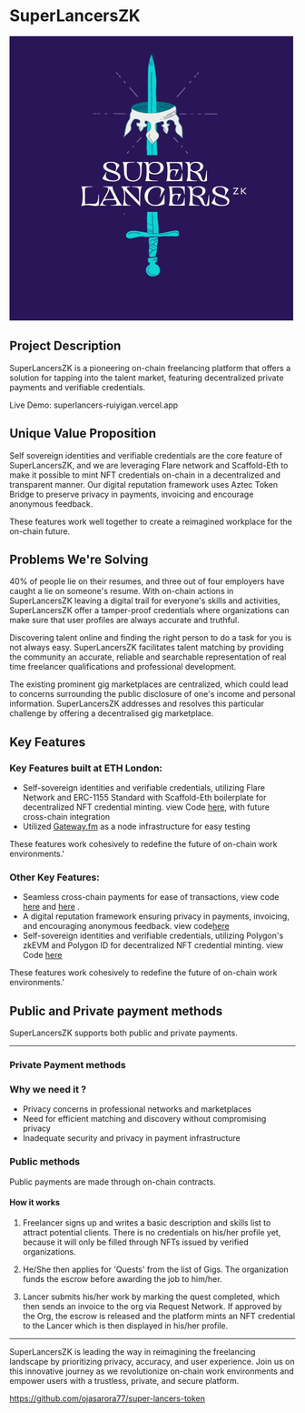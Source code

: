 # SuperLancersZK
![Alt text](assets/image.jpg)
## Project Description
SuperLancersZK is a pioneering on-chain freelancing platform that offers a solution for tapping into the talent market, featuring decentralized private payments and verifiable credentials.

Live Demo: superlancers-ruiyigan.vercel.app

## Unique Value Proposition

Self sovereign identities and verifiable credentials are the core feature of SuperLancersZK, and we are leveraging Flare network and Scaffold-Eth to make it possible to mint NFT credentials on-chain in a decentralized and transparent manner. Our digital reputation framework uses Aztec Token Bridge to preserve privacy in payments, invoicing and encourage anonymous feedback.

These features work well together to create a reimagined workplace for the on-chain future.


## Problems We're Solving

40% of people lie on their resumes, and three out of four employers have caught a lie on someone's resume. With on-chain actions in SuperLancersZK leaving a digital trail for everyone's skills and activities, SuperLancersZK offer a tamper-proof credentials where organizations can make sure that user profiles are always accurate and truthful.

Discovering talent online and finding the right person to do a task for you is not always easy. SuperLancersZK facilitates talent matching by providing the community an accurate, reliable and searchable representation of real time freelancer qualifications and professional development.

The existing prominent gig marketplaces are centralized, which could lead to concerns surrounding the public disclosure of one's income and personal information. SuperLancersZK addresses and resolves this particular challenge by offering a decentralised gig marketplace.

## Key Features

### Key Features built at ETH London:


- Self-sovereign identities and verifiable credentials, utilizing Flare Network and ERC-1155 Standard with Scaffold-Eth boilerplate for decentralized NFT credential minting. view Code [here](https://github.com/CredLancer/SuperLancers/blob/main/packages/hardhat/hardhat.config.ts), with future cross-chain integration
- Utilized [Gateway.fm](https://github.com/CredLancer/SuperLancers/blob/main/packages/hardhat/hardhat.config.ts) as a node infrastructure for easy testing

These features work cohesively to redefine the future of on-chain work environments.'

### Other Key Features:

- Seamless cross-chain payments for ease of transactions, view code [here](https://github.com/CredLancer/LancersZK/blob/a6cf975a12f75c151ea4626f1f3e185f5b347a0a/credLancer_cross_chain/src/cross-chain/QuestControllerSender.sol) and [here](https://github.com/CredLancer/LancersZK/blob/e61c46fadfd2a8b454fd4012abd79f2df1e81f0f/credLancer_cross_chain/src/QuestController.sol#L203) .
- A digital reputation framework ensuring privacy in payments, invoicing, and encouraging anonymous feedback. view code[here](https://github.com/CredLancer/LancersZK/blob/58d28bd6e9bff95a5f9e95e0938aa91f52a40f49/Credlancer_Privacy/packages/hardhat/scripts/request)
- Self-sovereign identities and verifiable credentials, utilizing Polygon's zkEVM and Polygon ID for decentralized NFT credential minting. view Code [here](https://github.com/CredLancer/LancersZK/blob/3150c3fa94b0fe67e8dde20c7eee955e998e91aa/credLancer_cross_chain/src/identity)

These features work cohesively to redefine the future of on-chain work environments.'


## Public and Private payment methods
 SuperLancersZK supports both public and private payments.

----------------------------------------------------------------
### Private Payment methods
### Why we need it ?
- Privacy concerns in professional networks and marketplaces
- Need for efficient matching and discovery without compromising privacy
- Inadequate security and privacy in payment infrastructure

### Public methods
 Public payments are made through on-chain contracts.
#### How it works

1. Freelancer signs up and writes a basic description and skills list to attract potential clients. There is no credentials on his/her profile yet, because it will only be filled through NFTs issued by verified organizations.

2. He/She then applies for 'Quests' from the list of Gigs. The organization funds the escrow before awarding the job to him/her.

3. Lancer submits his/her work by marking the quest completed, which then sends an invoice to the org via Request Network. If approved by the Org, the escrow is released and the platform mints an NFT credential to the Lancer which is then displayed in his/her profile.


----------------------------------------------------------------

SuperLancersZK is leading the way in reimagining the freelancing landscape by prioritizing privacy, accuracy, and user experience. Join us on this innovative journey as we revolutionize on-chain work environments and empower users with a trustless, private, and secure platform.

https://github.com/ojasarora77/super-lancers-token
